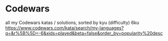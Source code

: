 # Codewars
all my Codewars katas / solutions, sorted by kyu (difficulty)
6ku https://www.codewars.com/kata/search/my-languages?q=&r%5B%5D=-6&xids=played&beta=false&order_by=popularity%20desc

